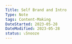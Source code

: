 ```yaml
---
Title: Self Brand and Intro
Type: Note
tags: Content-Making
DateStarted: 2023-05-28
DateModified: 2023-05-28
status: ⤵️Snooze
---
```

